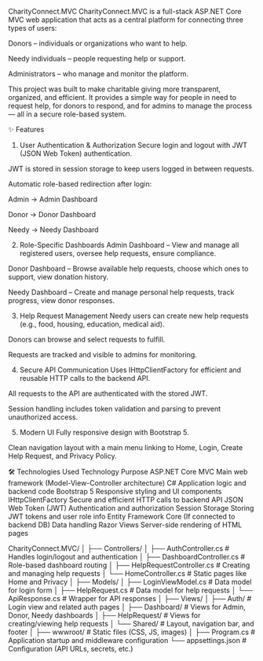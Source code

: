 CharityConnect.MVC
CharityConnect.MVC is a full-stack ASP.NET Core MVC web application that acts as a central platform for connecting three types of users:

Donors – individuals or organizations who want to help.

Needy individuals – people requesting help or support.

Administrators – who manage and monitor the platform.

This project was built to make charitable giving more transparent, organized, and efficient.
It provides a simple way for people in need to request help, for donors to respond, and for admins to manage the process — all in a secure role-based system.

✨ Features
1. User Authentication & Authorization
Secure login and logout with JWT (JSON Web Token) authentication.

JWT is stored in session storage to keep users logged in between requests.

Automatic role-based redirection after login:

Admin → Admin Dashboard

Donor → Donor Dashboard

Needy → Needy Dashboard

2. Role-Specific Dashboards
Admin Dashboard – View and manage all registered users, oversee help requests, ensure compliance.

Donor Dashboard – Browse available help requests, choose which ones to support, view donation history.

Needy Dashboard – Create and manage personal help requests, track progress, view donor responses.

3. Help Request Management
Needy users can create new help requests (e.g., food, housing, education, medical aid).

Donors can browse and select requests to fulfill.

Requests are tracked and visible to admins for monitoring.

4. Secure API Communication
Uses IHttpClientFactory for efficient and reusable HTTP calls to the backend API.

All requests to the API are authenticated with the stored JWT.

Session handling includes token validation and parsing to prevent unauthorized access.

5. Modern UI
Fully responsive design with Bootstrap 5.

Clean navigation layout with a main menu linking to Home, Login, Create Help Request, and Privacy Policy.

🛠 Technologies Used
Technology	Purpose
ASP.NET Core MVC	Main web framework (Model-View-Controller architecture)
C#	Application logic and backend code
Bootstrap 5	Responsive styling and UI components
IHttpClientFactory	Secure and efficient HTTP calls to backend API
JSON Web Token (JWT)	Authentication and authorization
Session Storage	Storing JWT tokens and user role info
Entity Framework Core	(If connected to backend DB) Data handling
Razor Views	Server-side rendering of HTML pages

CharityConnect.MVC/
│
├── Controllers/
│   ├── AuthController.cs        # Handles login/logout and authentication
│   ├── DashboardController.cs   # Role-based dashboard routing
│   ├── HelpRequestController.cs # Creating and managing help requests
│   └── HomeController.cs        # Static pages like Home and Privacy
│
├── Models/
│   ├── LoginViewModel.cs        # Data model for login form
│   ├── HelpRequest.cs           # Data model for help requests
│   └── ApiResponse.cs           # Wrapper for API responses
│
├── Views/
│   ├── Auth/                    # Login view and related auth pages
│   ├── Dashboard/               # Views for Admin, Donor, Needy dashboards
│   ├── HelpRequest/             # Views for creating/viewing help requests
│   └── Shared/                  # Layout, navigation bar, and footer
│
├── wwwroot/                     # Static files (CSS, JS, images)
│
├── Program.cs                   # Application startup and middleware configuration
└── appsettings.json             # Configuration (API URLs, secrets, etc.)


